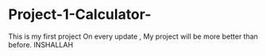 # Project-1-Calculator-
This is my first project 
On every update , My project will be  more better than before.
INSHALLAH
